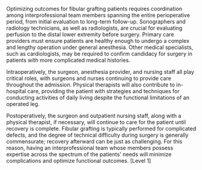 Optimizing outcomes for fibular grafting patients requires coordination among interprofessional team members spanning the entire perioperative period, from initial evaluation to long-term follow-up. Sonographers and radiology technicians, as well as radiologists, are crucial for evaluating perfusion to the distal lower extremity before surgery. Primary care providers must ensure patients are healthy enough to undergo a complex and lengthy operation under general anesthesia. Other medical specialists, such as cardiologists, may be required to confirm candidacy for surgery in patients with more complicated medical histories.

Intraoperatively, the surgeon, anesthesia provider, and nursing staff all play critical roles, with surgeons and nurses continuing to provide care throughout the admission. Physical therapists will also contribute to in-hospital care, providing the patient with strategies and techniques for conducting activities of daily living despite the functional limitations of an operated leg.

Postoperatively, the surgeon and outpatient nursing staff, along with a physical therapist, if necessary, will continue to care for the patient until recovery is complete. Fibular grafting is typically performed for complicated defects, and the degree of technical difficulty during surgery is generally commensurate; recovery afterward can be just as challenging. For this reason, having an interprofessional team whose members possess expertise across the spectrum of the patients' needs will minimize complications and optimize functional outcomes. [Level 1]